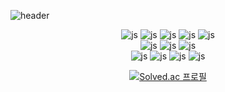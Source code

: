 ![header](https://capsule-render.vercel.app/api?type=shark&color=auto&height=300&section=header&text=Just%20Do%20It&fontSize=90&animation=fadeIn&fontAlignY=55)

<div align="center">



![js](https://img.shields.io/badge/Java-ED8B00?style=for-the-badge&logo=openjdk&logoColor=white)
![js](https://img.shields.io/badge/Spring-6DB33F?style=for-the-badge&logo=spring&logoColor=white)
![js](https://img.shields.io/badge/Spring%20Boot-6DB33F?style=for-the-badge&logo=spring%20boot&logoColor=white)
![js](https://img.shields.io/badge/C-00599C?style=for-the-badge&logo=c&logoColor=white)
![js](https://img.shields.io/badge/C%2B%2B-00599C?style=for-the-badge&logo=c%2B%2B&logoColor=white)   
![js](https://img.shields.io/badge/MySQL-00000F?style=for-the-badge&logo=mysql&logoColor=white)
![js](https://img.shields.io/badge/mariadb-003545?style=for-the-badge&logo=mariadb&logoColor=white)
![js](https://img.shields.io/badge/hibernate-59666C?style=for-the-badge&logo=hibernate&logoColor=white)   
![js](https://img.shields.io/badge/linux-FCC624?style=for-the-badge&logo=linux&logoColor=white)
![js](https://img.shields.io/badge/git-F05032?style=for-the-badge&logo=git&logoColor=white)
![js](https://img.shields.io/badge/github-F05032?style=for-the-badge&logo=git&logoColor=white)
![js](https://img.shields.io/badge/postman-FF6C37?style=for-the-badge&logo=postman&logoColor=white)


[![Solved.ac
프로필](http://mazassumnida.wtf/api/generate_badge?boj=kyukyu0314)](https://solved.ac/kyukyu0314)

</div>
